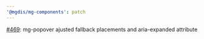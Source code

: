 ```yaml
---
'@mgdis/mg-components': patch
---
```


[#469](https://gitlab.mgdis.fr/core/core-ui/core-ui/-/issues/469): mg-popover ajusted fallback placements and aria-expanded attribute
